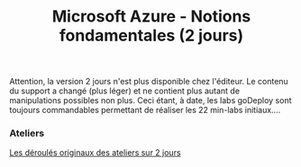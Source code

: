 ﻿---
ref: msaz900-2j
title: Microsoft Azure - Notions fondamentales (2 jours)
goDeploy: true
Azure: true
---
<div id="conseils">
  Attention, la version 2 jours n'est plus disponible chez l'éditeur.
  Le contenu du support a changé (plus léger) et ne contient plus autant de manipulations possibles non plus.
  Ceci étant, à date, les labs goDeploy sont toujours commandables permettant de réaliser les 22 min-labs initiaux....
<h3>Ateliers</h3>
<a href="https://microsoftlearning.github.io/AZ-900T0x-MicrosoftAzureFundamentals/" target="_blank">Les déroulés originaux des ateliers sur 2 jours</a>
</div>